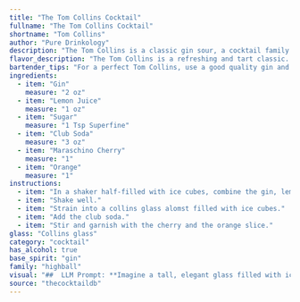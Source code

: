 ```yaml
---
title: "The Tom Collins Cocktail"
fullname: "The Tom Collins Cocktail"
shortname: "Tom Collins"
author: "Pure Drinkology"
description: "The Tom Collins is a classic gin sour, a cocktail family known for its tart, refreshing flavors.  Its origin is debated, with claims ranging from a 19th-century New York bartender to a British comedian's joke. "
flavor_description: "The Tom Collins is a refreshing and tart classic. Gin's juniper notes dance with zesty lemon, balanced by a touch of sweetness. The club soda adds effervescence and crispness, making it a delightful, light-bodied cocktail. The maraschino cherry adds a subtle sweetness and the orange a touch of citrusy aroma. "
bartender_tips: "For a perfect Tom Collins, use a good quality gin and fresh lemon juice.  Make sure to shake the gin, lemon juice, and sugar with ice to thoroughly chill the drink.  Don't over-shake, though - you want it to be well-mixed, not foamy.  Top with club soda and garnish with a maraschino cherry and an orange slice. This will ensure the drink is balanced and refreshing. "
ingredients:
  - item: "Gin"
    measure: "2 oz"
  - item: "Lemon Juice"
    measure: "1 oz"
  - item: "Sugar"
    measure: "1 Tsp Superfine"
  - item: "Club Soda"
    measure: "3 oz"
  - item: "Maraschino Cherry"
    measure: "1"
  - item: "Orange"
    measure: "1"
instructions:
  - item: "In a shaker half-filled with ice cubes, combine the gin, lemon juice, and sugar."
  - item: "Shake well."
  - item: "Strain into a collins glass alomst filled with ice cubes."
  - item: "Add the club soda."
  - item: "Stir and garnish with the cherry and the orange slice."
glass: "Collins glass"
category: "cocktail"
has_alcohol: true
base_spirit: "gin"
family: "highball"
visual: "##  LLM Prompt: **Imagine a tall, elegant glass filled with ice and a shimmering, effervescent liquid. The drink is a pale, crystalline shade of yellow, almost like a lemon sorbet, with tiny bubbles dancing on the surface. A bright, juicy lemon slice rests on the rim, alongside a plump, ruby red maraschino cherry, suspended on a decorative toothpick. The aroma is invigorating, with a crisp, citrusy note that blends beautifully with the subtle sweetness of the sugar and the refreshing essence of gin. Describe this cocktail, capturing its visual appeal and the sensory experience it evokes.** "
source: "thecocktaildb"
---
```



